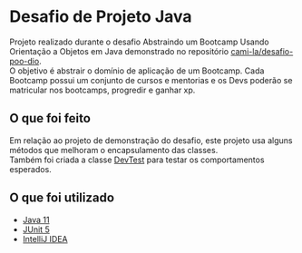 # Desafio de Projeto Java

Projeto realizado durante o desafio Abstraindo um Bootcamp Usando Orientação a Objetos em Java demonstrado no repositório [cami-la/desafio-poo-dio](https://github.com/cami-la/desafio-poo-dio).  
O objetivo é abstrair o domínio de aplicação de um Bootcamp. Cada Bootcamp possui um conjunto de cursos e mentorias e os Devs poderão se matricular nos bootcamps, progredir e ganhar xp.

## O que foi feito

Em relação ao projeto de demonstração do desafio, este projeto usa alguns métodos que melhoram o encapsulamento das classes.  
Também foi criada a classe [DevTest](src/test/java/com/andreick/poo/domain/DevTest.java) para testar os comportamentos esperados.

## O que foi utilizado

- [Java 11](https://www.oracle.com/java/technologies/downloads/#java11)
- [JUnit 5](https://junit.org/junit5)
- [IntelliJ IDEA](https://www.jetbrains.com/idea)
